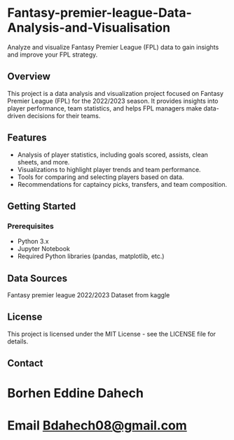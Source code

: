# Fantasy-premier-league-Data-Analysis-and-Visualisation
Analyze and visualize Fantasy Premier League (FPL) data to gain insights and improve your FPL strategy.

## Overview

This project is a data analysis and visualization project focused on Fantasy Premier League (FPL) for the 2022/2023 season. It provides insights into player performance, team statistics, and helps FPL managers make data-driven decisions for their teams.

## Features

- Analysis of player statistics, including goals scored, assists, clean sheets, and more.
- Visualizations to highlight player trends and team performance.
- Tools for comparing and selecting players based on data.
- Recommendations for captaincy picks, transfers, and team composition.

## Getting Started

### Prerequisites

- Python 3.x
- Jupyter Notebook
- Required Python libraries (pandas, matplotlib, etc.)
## Data Sources
 Fantasy premier league 2022/2023 Dataset from kaggle
## License
This project is licensed under the MIT License - see the LICENSE file for details.
## Contact
# Borhen Eddine Dahech
# Email Bdahech08@gmail.com


